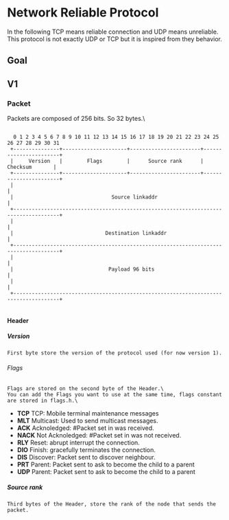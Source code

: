 # Network Reliable Protocol

In the following TCP means reliable connection and UDP means unreliable.\
This protocol is not exactly UDP or TCP but it is inspired from they behavior.

## Goal

## V1
### Packet
Packets are composed of 256  bits. So 32 bytes.\
```

  0 1 2 3 4 5 6 7 8 9 10 11 12 13 14 15 16 17 18 19 20 21 22 23 24 25 26 27 28 29 30 31 
 +---------------+---------------------+-----------------------+-----------------------+
 |     Version   |        Flags        |      Source rank      |        Checksum       |
 +---------------+---------------------+-----------------------+-----------------------+
 |                                                                                     |
 |                                Source linkaddr                                      |
 +-------------------------------------------------------------------------------------+
 |                                                                                     |
 |                              Destination linkaddr                                   |
 +-------------------------------------------------------------------------------------+
 |                                                                                     |
 |                               Payload 96 bits                                       |
 |                                                                                     |
 +-------------------------------------------------------------------------------------+
 
 ```

#### Header
##### Version
    First byte store the version of the protocol used (for now version 1).

###### Flags
    Flags are stored on the second byte of the Header.\
    You can add the Flags you want to use at the same time, flags constant are stored in flags.h.\

 - **TCP** TCP: Mobile terminal maintenance messages
 - **MLT** Multicast: Used to send multicast messages.
 - **ACK** Acknoledged: #Packet set in was received.
 - **NACK** Not Acknoledged: #Packet set in was not received.
 - **RLY** Reset: abrupt interrupt the connection.
 - **DIO** Finish: gracefully terminates the connection.
 - **DIS** Discover: Packet sent to discover neighbour.
 - **PRT** Parent: Packet sent to ask to become the child to a parent
 - **UDP** Parent: Packet sent to ask to become the child to a parent

##### Source rank
    Third bytes of the Header, store the rank of the node that sends the packet.



